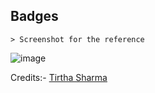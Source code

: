 ## Badges

    > Screenshot for the reference

![image](https://github.com/user-attachments/assets/21c355d3-daa6-411b-8fb8-9dc32e131861)


Credits:- [Tirtha Sharma](https://github.com/genze121 "Tirtha Sharma")
